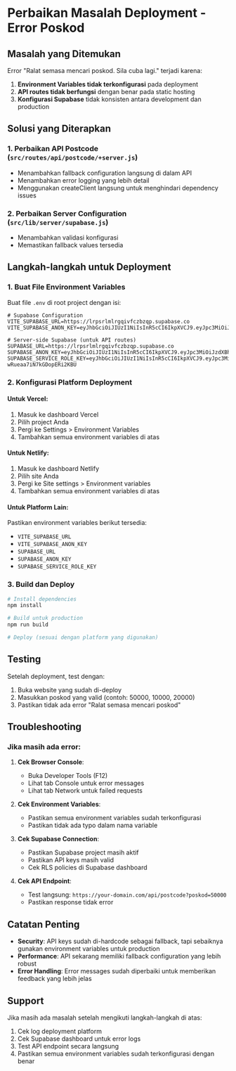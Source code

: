 # Perbaikan Masalah Deployment - Error Poskod

## Masalah yang Ditemukan

Error "Ralat semasa mencari poskod. Sila cuba lagi." terjadi karena:

1. **Environment Variables tidak terkonfigurasi** pada deployment
2. **API routes tidak berfungsi** dengan benar pada static hosting
3. **Konfigurasi Supabase** tidak konsisten antara development dan production

## Solusi yang Diterapkan

### 1. Perbaikan API Postcode (`src/routes/api/postcode/+server.js`)

- Menambahkan fallback configuration langsung di dalam API
- Menambahkan error logging yang lebih detail
- Menggunakan createClient langsung untuk menghindari dependency issues

### 2. Perbaikan Server Configuration (`src/lib/server/supabase.js`)

- Menambahkan validasi konfigurasi
- Memastikan fallback values tersedia

## Langkah-langkah untuk Deployment

### 1. Buat File Environment Variables

Buat file `.env` di root project dengan isi:

```env
# Supabase Configuration
VITE_SUPABASE_URL=https://lrpsrlmlrgqivfczbzqp.supabase.co
VITE_SUPABASE_ANON_KEY=eyJhbGciOiJIUzI1NiIsInR5cCI6IkpXVCJ9.eyJpc3MiOiJzdXBhYmFzZSIsInJlZiI6ImxycHNybG1scmdxaXZmY3pienFwIiwicm9sZSI6ImFub24iLCJpYXQiOjE3NTUyMjAxOTYsImV4cCI6MjA3MDc5NjE5Nn0.6FuahA3i5mZZHjLmOHnZdLn_g09fgfkmL9cPPyuOeJo

# Server-side Supabase (untuk API routes)
SUPABASE_URL=https://lrpsrlmlrgqivfczbzqp.supabase.co
SUPABASE_ANON_KEY=eyJhbGciOiJIUzI1NiIsInR5cCI6IkpXVCJ9.eyJpc3MiOiJzdXBhYmFzZSIsInJlZiI6ImxycHNybG1scmdxaXZmY3pienFwIiwicm9sZSI6ImFub24iLCJpYXQiOjE3NTUyMjAxOTYsImV4cCI6MjA3MDc5NjE5Nn0.6FuahA3i5mZZHjLmOHnZdLn_g09fgfkmL9cPPyuOeJo
SUPABASE_SERVICE_ROLE_KEY=eyJhbGciOiJIUzI1NiIsInR5cCI6IkpXVCJ9.eyJpc3MiOiJzdXBhYmFzZSIsInJlZiI6ImxycHNybG1scmdxaXZmY3pienFwIiwicm9sZSI6InNlcnZpY2Vfcm9sZSIsImlhdCI6MTc1NTIyMDE5NiwiZXhwIjoyMDcwNzk2MTk2fQ.ruZkHF3apDEkVhyXL20L-wRueaa7iN7kGDopERi2KBU
```

### 2. Konfigurasi Platform Deployment

#### Untuk Vercel:
1. Masuk ke dashboard Vercel
2. Pilih project Anda
3. Pergi ke Settings > Environment Variables
4. Tambahkan semua environment variables di atas

#### Untuk Netlify:
1. Masuk ke dashboard Netlify
2. Pilih site Anda
3. Pergi ke Site settings > Environment variables
4. Tambahkan semua environment variables di atas

#### Untuk Platform Lain:
Pastikan environment variables berikut tersedia:
- `VITE_SUPABASE_URL`
- `VITE_SUPABASE_ANON_KEY`
- `SUPABASE_URL`
- `SUPABASE_ANON_KEY`
- `SUPABASE_SERVICE_ROLE_KEY`

### 3. Build dan Deploy

```bash
# Install dependencies
npm install

# Build untuk production
npm run build

# Deploy (sesuai dengan platform yang digunakan)
```

## Testing

Setelah deployment, test dengan:

1. Buka website yang sudah di-deploy
2. Masukkan poskod yang valid (contoh: 50000, 10000, 20000)
3. Pastikan tidak ada error "Ralat semasa mencari poskod"

## Troubleshooting

### Jika masih ada error:

1. **Cek Browser Console**:
   - Buka Developer Tools (F12)
   - Lihat tab Console untuk error messages
   - Lihat tab Network untuk failed requests

2. **Cek Environment Variables**:
   - Pastikan semua environment variables sudah terkonfigurasi
   - Pastikan tidak ada typo dalam nama variable

3. **Cek Supabase Connection**:
   - Pastikan Supabase project masih aktif
   - Pastikan API keys masih valid
   - Cek RLS policies di Supabase dashboard

4. **Cek API Endpoint**:
   - Test langsung: `https://your-domain.com/api/postcode?poskod=50000`
   - Pastikan response tidak error

## Catatan Penting

- **Security**: API keys sudah di-hardcode sebagai fallback, tapi sebaiknya gunakan environment variables untuk production
- **Performance**: API sekarang memiliki fallback configuration yang lebih robust
- **Error Handling**: Error messages sudah diperbaiki untuk memberikan feedback yang lebih jelas

## Support

Jika masih ada masalah setelah mengikuti langkah-langkah di atas:

1. Cek log deployment platform
2. Cek Supabase dashboard untuk error logs
3. Test API endpoint secara langsung
4. Pastikan semua environment variables sudah terkonfigurasi dengan benar
